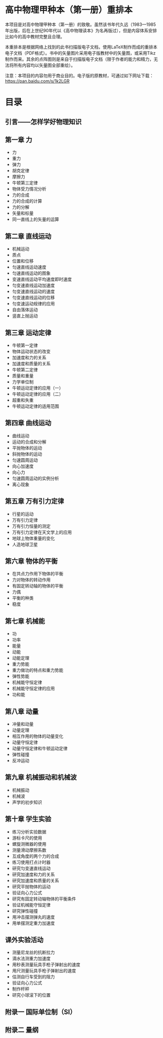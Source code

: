 # 高中物理甲种本（第一册）重排本

本项目是对高中物理甲种本（第一册）的致敬。虽然该书年代久远（1983—1985年出版，后在上世纪90年代以《高中物理读本》为名再版过），但是内容体系安排比如今的高中教材完整且合理。

本重排本是根据网络上找到的此书扫描版电子文档，使用LaTeX制作而成的重排本电子文档（PDF格式）。书中的矢量图片采用电子版教材中的矢量图，或采用Tikz制作而来。其余的点阵图则是来自于扫描版电子文档（限于作者的能力和精力，无法将所有内容均以矢量图全部重绘）。

注意：本项目的内容勿用于商业目的。电子版的原教材，可通过如下网址下载：https://pan.baidu.com/s/1k2LGR


# 目录

## 引言——怎样学好物理知识
## 第一章  力
* 力
* 重力
* 弹力
* 胡克定律
* 摩擦力
* 牛顿第三定律
* 物体受力情况分析
* 力的合成
* 力的合成的计算
* 力的分解
* 矢量和标量
* 同一直线上的矢量的运算

## 第二章  直线运动
* 机械运动
* 质点
* 位置和位移
* 匀速直线运动速度
* 匀速直线运动的图象
* 变速直线运动平均速度即时速度
* 匀变速直线运动加速度
* 匀变速直线运动的速度
* 匀变速直线运动的位移
* 匀变速运动规律的应用
* 自由落体运动
* 竖直上抛运动

## 第三章  运动定律
* 牛顿第一定律
* 物体运动状态的改变  
* 加速度和力的关系    
* 加速度和质量的关系     
* 牛顿第二定律              
* 质量和重量                    
* 力学单位制                     
* 牛顿运动定律的应用（一）       
* 牛顿运动定律的应用（二）         
* 超重和失重                         
* 牛顿运动定律的适用范围

## 第四章  曲线运动
* 曲线运动                     
* 运动的合成和分解                  
* 平抛物体的运动               
* 斜抛物体的运动                  
* 匀速圆周运动                       
* 向心加速度                         
* 向心力                
* 匀速圆周运动的实例分析           
* 离心现象    

                     
## 第五章  万有引力定律
* 行星的运动
* 万有引力定律
* 万有引力恒量的测定
* 万有引力定律在天文学上的应用
* 地球上物体重量的变化
* 人造地球卫星

## 第六章  物体的平衡
* 在共点力作用下物体的平衡
* 力对物体的转动作用
* 有固定转动轴的物体的平衡
* 力偶
* 平衡的种类
* 稳度


## 第七章  机械能
* 功
* 功率
* 能量              
* 动能                      
* 动能定理                     
* 重力势能                         
* 重力做功的特点和重力势能              
* 弹性势能                     
* 机械能守恒定律                     
* 机械能守恒定律的应用             
* 功和能

                         
## 第八章  动量
* 冲量和动量                         
* 动量定理                     
* 相互作用的物体的动量变化         
* 动量守恒定律                    
* 动量守恒定律和牛顿运动定律              
* 弹性碰撞                     
* 反冲运动 

                       
## 第九章  机械振动和机械波
* 机械振动                        
* 机械波                          
* 声学的初步知识  

## 第十章  学生实验
* 练习分析实验数据             
* 游标卡尺的使用             
* 螺旋测微器的使用                  
* 测量滑动摩擦系数                    
* 互成角度的两个力的合成       
* 练习使用打点计时器             
* 研究匀变速直线运动            
* 研究加速度和力的关系            
* 研究加速度和质量的关系       
* 研究平抛物体的运动            
* 验证向心力公式                     
* 研究有固定转动轴物体的平衡条件         
* 验证机械能守恒定律              
* 研究弹性碰撞                     
* 用冲击摆测弹丸的速度          
* 用单摆测定重力加速度    

      
## 课外实验活动
* 测量尼龙丝的抗断拉力            
* 滴水法测重力加速度             
* 用秒表测量玩具手枪子弹射出的速度         
* 用尺测量玩具手枪子弹射出的速度             
* 估测自行车受到的阻力                 
* 验证向心力公式                     
* 制作杆秤                        
* 研究小球滚下的位置   

      
## 附录一  国际单位制（SI）

## 附录二  量纲











